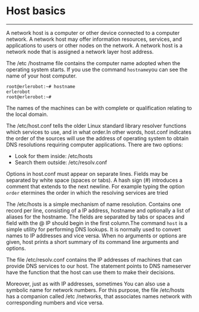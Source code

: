 # Host basics
---

A network host is a computer or other device connected to a computer network. A network host may offer information resources, services, and applications to users or other nodes on the network. A network host is a network node that is assigned a network layer host address.

The  /etc /hostname file contains the computer name
adopted when the operating system starts.
If you use the command `hostname`you can see the name of your host computer.
```
root@erlerobot:~# hostname
erlerobot
root@erlerobot:~#
```
The names of the machines can be with
complete or qualification relating to the local domain.

The /etc/host.conf tells the older Linux standard library resolver functions which services to use, and
in what order.In other words, host.conf indicates the order of the sources will use the address of operating system to obtain DNS resolutions requiring computer applications. There are two options:

- Look for them inside: /etc/hosts
- Search them outside: /etc/resolv.conf


Options in host.conf must appear on separate lines. Fields may be separated by white space (spaces or
tabs). A hash sign (#) introduces a comment that extends to the next newline. For example typing the option `order` etermines the order in which the resolving services are tried

The /etc/hosts is a simple mechanism of
name resolution. Contains one record per line, consisting of a IP address, hostname and optionally
a list of aliases for the hostname. The fields are separated by tabs or spaces and field with the @ IP should begin in the first column.The command `host` is a simple utility for performing DNS lookups. It is normally used to convert names to IP addresses and vice versa. When no arguments or options are given, host prints a short summary of its command line arguments and options.

The file /etc/resolv.conf contains the IP addresses of machines that can provide DNS services to
our host. The statement points to DNS nameserver have the function that the host can use them to make their decisions.

Moreover, just as with IP addresses, sometimes
You can also use a symbolic name for
network numbers. For this purpose, the file /etc/hosts has a companion called /etc /networks, that associates names network with corresponding numbers and vice versa.
